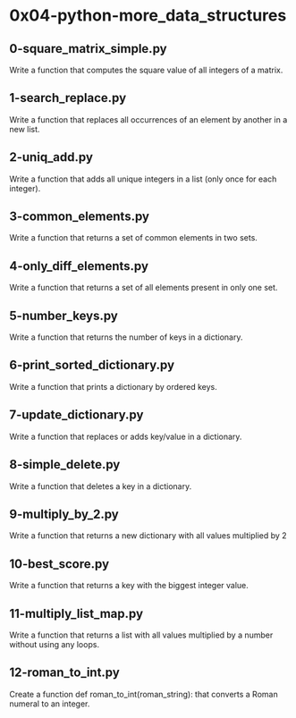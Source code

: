 # 0x04-python-more_data_structures #

## 0-square_matrix_simple.py ##

Write a function that computes the square value of all integers of a matrix.

## 1-search_replace.py ##

Write a function that replaces all occurrences of an element by another in a new list.

## 2-uniq_add.py ##

Write a function that adds all unique integers in a list (only once for each integer).

## 3-common_elements.py ##

Write a function that returns a set of common elements in two sets.

## 4-only_diff_elements.py ##

Write a function that returns a set of all elements present in only one set.

## 5-number_keys.py ##

Write a function that returns the number of keys in a dictionary.

## 6-print_sorted_dictionary.py ##

Write a function that prints a dictionary by ordered keys.

## 7-update_dictionary.py ##

Write a function that replaces or adds key/value in a dictionary.

## 8-simple_delete.py ##

Write a function that deletes a key in a dictionary.

## 9-multiply_by_2.py ##

Write a function that returns a new dictionary with all values multiplied by 2

## 10-best_score.py ##

Write a function that returns a key with the biggest integer value.

## 11-multiply_list_map.py ##

Write a function that returns a list with all values multiplied by a number without using any loops.

## 12-roman_to_int.py ##

Create a function def roman_to_int(roman_string): that converts a Roman numeral to an integer.
